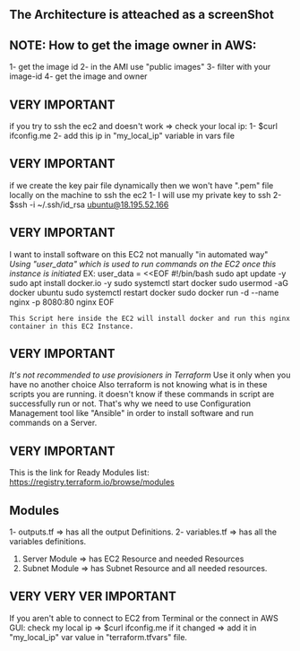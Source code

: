 ## The Architecture is atteached as a screenShot

## NOTE: How to get the image owner in AWS:
   1- get the image id
   2- in the AMI use "public images"
   3- filter with your image-id
   4- get the image and owner

## VERY IMPORTANT
   if you try to ssh the ec2 and doesn't work => check your local ip:
      1- $curl ifconfig.me
      2- add this ip in "my_local_ip" variable in vars file

## VERY IMPORTANT
   if we create the key pair file dynamically then we won't have ".pem" file locally on the machine to ssh the ec2
     1- I will use my private key to ssh
     2- $ssh -i ~/.ssh/id_rsa ubuntu@18.195.52.166


## VERY IMPORTANT
   I want to install software on this EC2 not manually "in automated way"
       *Using "user_data" which is used to run commands on the EC2 once this instance is initiated*
       EX:
           user_data = <<EOF
                    #!/bin/bash
                    sudo apt update -y
                    sudo apt install docker.io -y
                    sudo systemctl start docker
                    sudo usermod -aG docker ubuntu
                    sudo systemctl restart docker
                    sudo docker run -d --name nginx -p 8080:80 nginx
               EOF

    This Script here inside the EC2 will install docker and run this nginx container in this EC2 Instance.

## VERY IMPORTANT
  *It's not recommended to use provisioners in Terraform* Use it only when you have no another choice
  Also terraform is not knowing what is in these scripts you are running. it doesn't know if these commands in script are successfully run or not.
  That's why we need to use Configuration Management tool like "Ansible" in order to install software and run commands on a Server.
  

## VERY IMPORTANT
  This is the link for Ready Modules list: https://registry.terraform.io/browse/modules


## ########################################################################################################################

## Modules
  1- outputs.tf => has all the output Definitions.
  2- variables.tf => has all the variables definitions.

1. Server Module => has EC2 Resource and needed Resources
2. Subnet Module => has Subnet Resource and all needed resources.


## ########################################################################################################################

## VERY VERY VER IMPORTANT
  If you aren't able to connect to EC2 from Terminal or the connect in AWS GUI:
     check my local ip => $curl ifconfig.me
     if it changed     => add it in "my_local_ip" var value in "terraform.tfvars" file.
